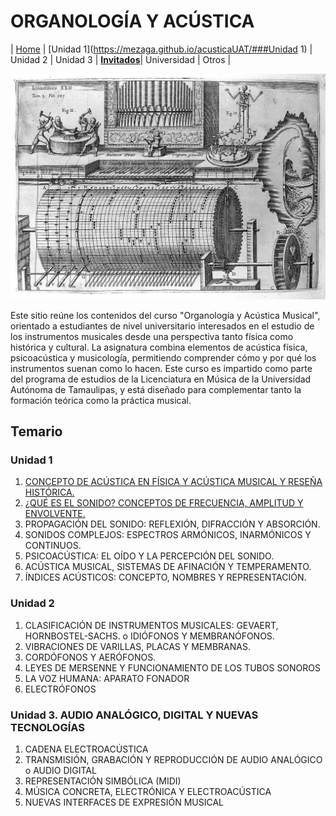 
<!-- [Spanish](https://dl4mir-github-io.translate.goog/?_x_tr_sl=en&_x_tr_tl=es&_x_tr_hl=en-US) | -->


# ORGANOLOGÍA Y ACÚSTICA

| [Home](https://mezaga.github.io/acusticaUAT/) | [Unidad 1](https://mezaga.github.io/acusticaUAT/###Unidad 1) | Unidad 2 | Unidad 3 | [**Invitados**](pages/videos.md)| Universidad | Otros |

<img src="img/portada.jpg" alt="drawing" width="1000">



Este sitio reúne los contenidos del curso "Organología y Acústica Musical", orientado a estudiantes de nivel universitario interesados en el estudio de los instrumentos musicales desde una perspectiva tanto física como histórica y cultural. La asignatura combina elementos de acústica física, psicoacústica y musicología, permitiendo comprender cómo y por qué los instrumentos suenan como lo hacen. Este curso es impartido como parte del programa de estudios de la Licenciatura en Música  de la Universidad Autónoma de Tamaulipas, y está diseñado para complementar tanto la formación teórica como la práctica musical.


## Temario

### Unidad 1

1. [CONCEPTO DE ACÚSTICA EN FÍSICA Y ACÚSTICA MUSICAL Y RESEÑA HISTÓRICA.](pages/acustica.md) 
2. [¿QUÉ ES EL SONIDO? CONCEPTOS DE FRECUENCIA, AMPLITUD Y ENVOLVENTE.](pages/sonido.md) 
3. PROPAGACIÓN DEL SONIDO: REFLEXIÓN, DIFRACCIÓN Y ABSORCIÓN.
4. SONIDOS COMPLEJOS: ESPECTROS ARMÓNICOS, INARMÓNICOS Y CONTINUOS.
5. PSICOACÚSTICA: EL OÍDO Y LA PERCEPCIÓN DEL SONIDO. 
6. ACÚSTICA MUSICAL, SISTEMAS DE AFINACIÓN Y TEMPERAMENTO.
7. ÍNDICES ACÚSTICOS: CONCEPTO, NOMBRES Y REPRESENTACIÓN.


### Unidad 2
1. CLASIFICACIÓN DE INSTRUMENTOS MUSICALES: GEVAERT, HORNBOSTEL-SACHS. o IDIÓFONOS Y MEMBRANÓFONOS.
2. VIBRACIONES DE VARILLAS, PLACAS Y MEMBRANAS.
3. CORDÓFONOS Y AERÓFONOS.
4. LEYES DE MERSENNE Y FUNCIONAMIENTO DE LOS TUBOS SONOROS
5. LA VOZ HUMANA: APARATO FONADOR
6. ELECTRÓFONOS

### Unidad 3. AUDIO ANALÓGICO, DIGITAL Y NUEVAS TECNOLOGÍAS

1. CADENA ELECTROACÚSTICA
2. TRANSMISIÓN, GRABACIÓN Y REPRODUCCIÓN DE AUDIO ANALÓGICO o AUDIO DIGITAL
3. REPRESENTACIÓN SIMBÓLICA (MIDI)
4. MÚSICA CONCRETA, ELECTRÓNICA Y ELECTROACÚSTICA
5. NUEVAS INTERFACES DE EXPRESIÓN MUSICAL
